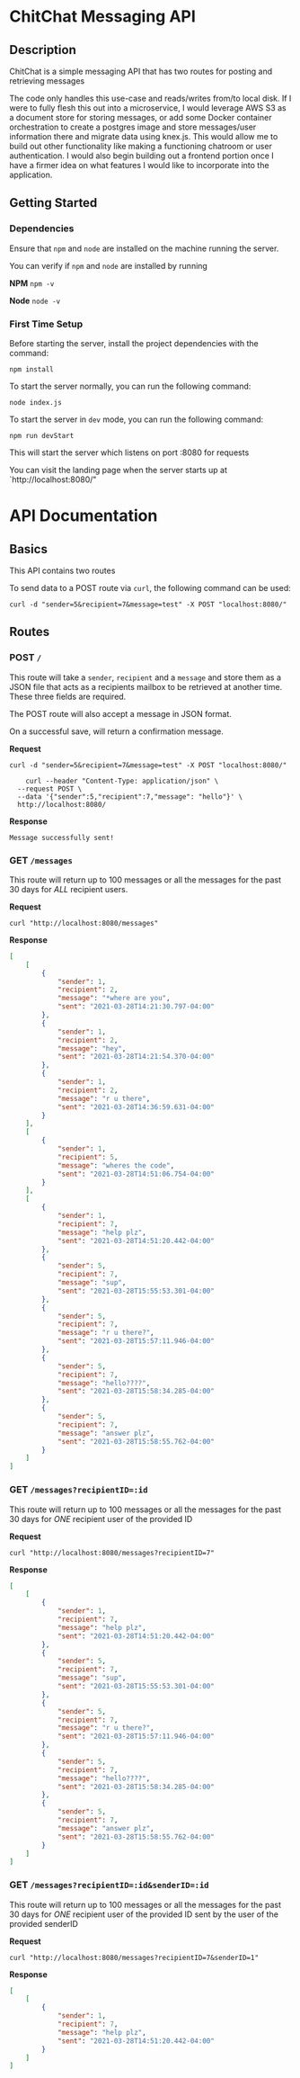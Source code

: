 # ChitChat Messaging API

## Description 

ChitChat is a simple messaging API that has two routes for posting and retrieving messages

The code only handles this use-case and reads/writes from/to local disk. If I were to fully flesh this out into a microservice, I would leverage AWS S3 as a document store for storing messages, or add some
Docker container orchestration to create a postgres image and store messages/user information there and migrate data using knex.js. This would allow me to build out other functionality like making a functioning chatroom or user authentication. I would also begin building out a frontend portion once I
have a firmer idea on what features I would like to incorporate into the application.

## Getting Started

### Dependencies

Ensure that `npm` and `node` are installed on the machine running the server. 

You can verify if `npm` and `node` are installed by running

**NPM**
`npm -v`

**Node**
`node -v`

### First Time Setup

Before starting the server, install the project dependencies with the command:

`npm install`

To start the server normally, you can run the following command:

`node index.js`

To start the server in `dev` mode, you can run the following command:

`npm run devStart`

This will start the server which listens on port :8080 for requests

You can visit the landing page when the server starts up at `http://localhost:8080/"

# API Documentation

## Basics

This API contains two routes 

To send data to a POST route via `curl`, the following command can be used:

`curl -d "sender=5&recipient=7&message=test" -X POST "localhost:8080/"`

## Routes

### POST `/`

This route will take a `sender`, `recipient` and a `message` and store them as a JSON file that
acts as a recipients mailbox to be retrieved at another time. These three fields are required.

The POST route will also accept a message in JSON format.

On a successful save, will return a confirmation message. 

**Request**

`curl -d "sender=5&recipient=7&message=test" -X POST "localhost:8080/"`

```
    curl --header "Content-Type: application/json" \
  --request POST \
  --data '{"sender":5,"recipient":7,"message": "hello"}' \
  http://localhost:8080/
```

**Response**
```
Message successfully sent!
```

### GET `/messages`

This route will return up to 100 messages or all the messages for the past 30 days for *ALL* recipient users.

**Request**

`curl "http://localhost:8080/messages"`

**Response**
```json
[
    [
        {
            "sender": 1,
            "recipient": 2,
            "message": "*where are you",
            "sent": "2021-03-28T14:21:30.797-04:00"
        },
        {
            "sender": 1,
            "recipient": 2,
            "message": "hey",
            "sent": "2021-03-28T14:21:54.370-04:00"
        },
        {
            "sender": 1,
            "recipient": 2,
            "message": "r u there",
            "sent": "2021-03-28T14:36:59.631-04:00"
        }
    ],
    [
        {
            "sender": 1,
            "recipient": 5,
            "message": "wheres the code",
            "sent": "2021-03-28T14:51:06.754-04:00"
        }
    ],
    [
        {
            "sender": 1,
            "recipient": 7,
            "message": "help plz",
            "sent": "2021-03-28T14:51:20.442-04:00"
        },
        {
            "sender": 5,
            "recipient": 7,
            "message": "sup",
            "sent": "2021-03-28T15:55:53.301-04:00"
        },
        {
            "sender": 5,
            "recipient": 7,
            "message": "r u there?",
            "sent": "2021-03-28T15:57:11.946-04:00"
        },
        {
            "sender": 5,
            "recipient": 7,
            "message": "hello????",
            "sent": "2021-03-28T15:58:34.285-04:00"
        },
        {
            "sender": 5,
            "recipient": 7,
            "message": "answer plz",
            "sent": "2021-03-28T15:58:55.762-04:00"
        }
    ]
]
```

### GET `/messages?recipientID=:id`

This route will return up to 100 messages or all the messages for the past 30 days for *ONE* recipient user of the provided ID

**Request**

`curl "http://localhost:8080/messages?recipientID=7"`

**Response**
```json
[
    [
        {
            "sender": 1,
            "recipient": 7,
            "message": "help plz",
            "sent": "2021-03-28T14:51:20.442-04:00"
        },
        {
            "sender": 5,
            "recipient": 7,
            "message": "sup",
            "sent": "2021-03-28T15:55:53.301-04:00"
        },
        {
            "sender": 5,
            "recipient": 7,
            "message": "r u there?",
            "sent": "2021-03-28T15:57:11.946-04:00"
        },
        {
            "sender": 5,
            "recipient": 7,
            "message": "hello????",
            "sent": "2021-03-28T15:58:34.285-04:00"
        },
        {
            "sender": 5,
            "recipient": 7,
            "message": "answer plz",
            "sent": "2021-03-28T15:58:55.762-04:00"
        }
    ]
]
```

### GET `/messages?recipientID=:id&senderID=:id`

This route will return up to 100 messages or all the messages for the past 30 days for *ONE* recipient user of the provided ID sent by the user of the provided senderID

**Request**

`curl "http://localhost:8080/messages?recipientID=7&senderID=1"`

**Response**
```json
[
    [
        {
            "sender": 1,
            "recipient": 7,
            "message": "help plz",
            "sent": "2021-03-28T14:51:20.442-04:00"
        }
    ]
]
```